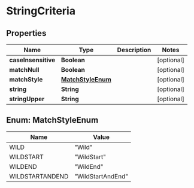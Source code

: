 # StringCriteria

## Properties
Name | Type | Description | Notes
------------ | ------------- | ------------- | -------------
**caseInsensitive** | **Boolean** |  |  [optional]
**matchNull** | **Boolean** |  |  [optional]
**matchStyle** | [**MatchStyleEnum**](#MatchStyleEnum) |  |  [optional]
**string** | **String** |  |  [optional]
**stringUpper** | **String** |  |  [optional]

<a name="MatchStyleEnum"></a>
## Enum: MatchStyleEnum
Name | Value
---- | -----
WILD | &quot;Wild&quot;
WILDSTART | &quot;WildStart&quot;
WILDEND | &quot;WildEnd&quot;
WILDSTARTANDEND | &quot;WildStartAndEnd&quot;
